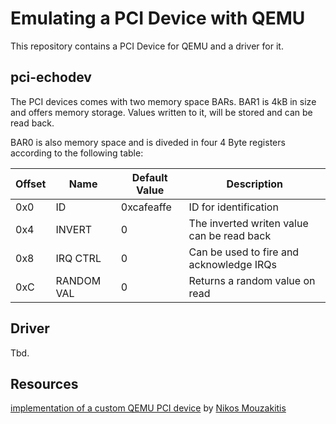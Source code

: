 # Emulating a PCI Device with QEMU

This repository contains a PCI Device for QEMU and a driver for it.

## pci-echodev

The PCI devices comes with two memory space BARs. BAR1 is 4kB in size and offers
memory storage. Values written to it, will be stored and can be read back.

BAR0 is also memory space and is diveded in four 4 Byte registers according to
the following table:

| Offset | Name       | Default Value | Description                                |
|--------|------------|---------------|--------------------------------------------|
| 0x0    | ID         | 0xcafeaffe    | ID for identification                      |
| 0x4    | INVERT     | 0             | The inverted writen value can be read back |
| 0x8    | IRQ CTRL   | 0             | Can be used to fire and acknowledge IRQs   |
| 0xC    | RANDOM VAL | 0             | Returns a random value on read             |

## Driver

Tbd.

## Resources

[implementation of a custom QEMU PCI
device](https://www.linkedin.com/pulse/implementing-custom-qemu-pci-device-nikos-mouzakitis/)
by [Nikos Mouzakitis](https://www.linkedin.com/in/nikos-mouzakitis-526b99aa/)
